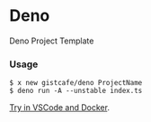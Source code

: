 # Deno

Deno Project Template

### Usage

    $ x new gistcafe/deno ProjectName
    $ deno run -A --unstable index.ts

[Try in VSCode and Docker](https://gist.cafe/#try).
